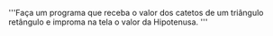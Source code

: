 '''Faça um programa que receba o valor dos 
  catetos de um triângulo retângulo e 
  improma na tela o valor da Hipotenusa. '''
